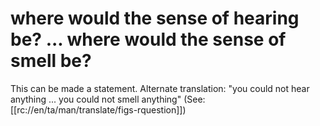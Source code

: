 # where would the sense of hearing be? ... where would the sense of smell be?

This can be made a statement. Alternate translation: "you could not hear anything ... you could not smell anything" (See: [[rc://en/ta/man/translate/figs-rquestion]])

